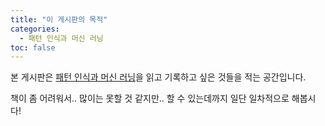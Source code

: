 ```yaml
---
title: "이 게시판의 목적"
categories:
  - 패턴 인식과 머신 러닝
toc: false
---
```


본 게시판은 [패턴 인식과 머신 러닝](https://books.google.co.kr/books?id=kOXDtAEACAAJ&dq=pattern+recognition+and+machine+learning&hl=en&sa=X&ved=2ahUKEwi8x_G-5JP3AhU7plYBHRWrBIgQ6AF6BAgLEAI)을 읽고 기록하고 싶은 것들을 적는 공간입니다. 


책이 좀 어려워서.. 많이는 못할 것 같지만.. 할 수 있는데까지 일단 일차적으로 해봅시다!